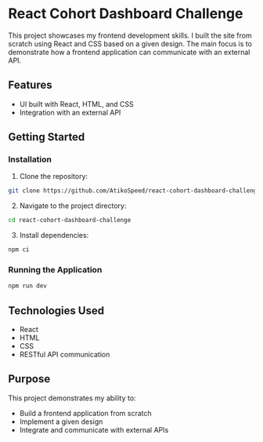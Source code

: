 # React Cohort Dashboard Challenge

This project showcases my frontend development skills. I built the site from scratch using React and CSS based on a given design.
The main focus is to demonstrate how a frontend application can communicate with an external API.

## Features

- UI built with React, HTML, and CSS
- Integration with an external API

## Getting Started

### Installation

1. Clone the repository:

```bash
git clone https://github.com/AtikoSpeed/react-cohort-dashboard-challenge.git
```

2. Navigate to the project directory:

```bash
cd react-cohort-dashboard-challenge
```

3. Install dependencies:

```bash
npm ci
```

### Running the Application

```bash
npm run dev
```

## Technologies Used

- React
- HTML
- CSS
- RESTful API communication

## Purpose

This project demonstrates my ability to:

- Build a frontend application from scratch
- Implement a given design
- Integrate and communicate with external APIs
